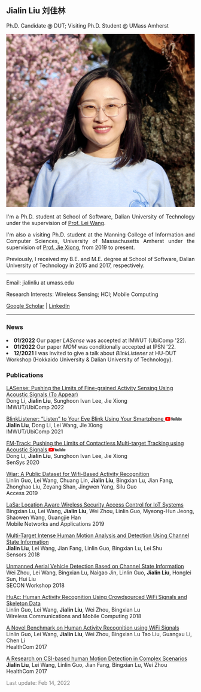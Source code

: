 
  <body>
    <div style="max-width:1000px" class="container">
      <div class="page-header">
        <h2>Jialin Liu 刘佳林</h2>
           <p class="lead">Ph.D. Candidate @ DUT; Visiting Ph.D. Student @ UMass Amherst</p>
      </div>
      <div class="content">
          <img src="images/jialinliu.JPG" class="img-responsive col-md-5"/>
          <div class="col-md-7">
          <p align="justify">I'm a Ph.D. student at School of Software, Dalian University of Technology under the supervision of <a href="http://faculty.dlut.edu.cn/leiwang">Prof. Lei Wang</a>.</p>
          <p align="justify">I'm also a visiting Ph.D. student at the Manning College of Information and Computer Sciences, University of Massachusetts Amherst under the supervision of <a href="https://people.cs.umass.edu/~jxiong/">Prof. Jie Xiong</a>, from 2019 to present.</p>
          <p align="justify">Previously, I received my B.E. and M.E. degree at School of Software, Dalian University of Technology in 2015 and 2017, respectively.</p>
          <hr>
          <p>Email: jialinliu at umass.edu</p>
          <p>Research Interests: Wireless Sensing; HCI; Mobile Computing</p>
          <p><a href="https://scholar.google.com/citations?user=57GlfUQAAAAJ&hl=zh-CN">Google Scholar</a> | <a href="https://www.linkedin.com/in/jialin-liu-04221a223/">LinkedIn</a></p>
          </div>
      </div>
      <hr style="clear:both"/>
      <h3>News</h3>
      <li><b>01/2022</b>  Our paper <i>LASense</i> was accepted at IMWUT (UbiComp '22).</li>
      <li><b>01/2022</b>  Our paper <i>MOM</i> was conditionally accepted at IPSN '22.</li>
      <li><b>12/2021</b>  I was invited to give a talk about <i>BlinkListener</i> at HU-DUT Workshop (Hokkaido University & Dalian University of Technology).</li>
      <h3>Publications</h3>
      <p><a href="papers/IMWUT21-LASense.pdf">LASense: Pushing the Limits of Fine-grained Activity Sensing Using Acoustic Signals (To Appear)</a><br/>
      Dong Li, <b>Jialin Liu</b>, Sunghoon Ivan Lee, Jie Xiong <br>
      IMWUT/UbiComp 2022
      </p>
      <p><a href="papers/IMWUT21-BlinkListener.pdf">BlinkListener: “Listen” to Your Eye Blink Using Your Smartphone </a><a href="https://www.youtube.com/watch?v=H-QOrw1m2Lw&t=204s"><img src="images/yt_logo_rgb_light.png" height="10"></a><br/>
      <b>Jialin Liu</b>, Dong Li, Lei Wang, Jie Xiong <br>
      IMWUT/UbiComp 2021
      </p>
      <p><a href="papers/SenSys20-FM-Track.pdf">FM-Track: Pushing the Limits of Contactless Multi-target Tracking using Acoustic Signals </a><a href="https://www.youtube.com/watch?v=Gi2Hll8nBe8"><img src="images/yt_logo_rgb_light.png" height="10"></a><br/>
      Dong Li, <b>Jialin Liu</b>, Sunghoon Ivan Lee, Jie Xiong <br>
      SenSys 2020
      </p>
      <p>
      <a href="https://ieeexplore.ieee.org/stamp/stamp.jsp?arnumber=8866726">Wiar: A Public Dataset for Wifi-Based Activity Recognition</a> <br/>
      Linlin Guo, Lei Wang, Chuang Lin, <b>Jialin Liu</b>, Bingxian Lu, Jian Fang, Zhonghao Liu, Zeyang Shan, Jingwen Yang, Silu Guo<br>
      Access 2019
      </p>
      <p>
      <a href="https://link.springer.com/article/10.1007/s11036-018-1088-x">LaSa: Location Aware Wireless Security Access Control for IoT Systems</a> <br/>
      Bingxian Lu, Lei Wang, <b>Jialin Liu</b>, Wei Zhou, Linlin Guo, Myeong-Hun Jeong, Shaowen Wang, Guangjie Han<br>
      Mobile Networks and Applications 2019
      </p>
      <p>
      <a href="https://www.mdpi.com/1424-8220/18/10/3379">Multi-Target Intense Human Motion Analysis and Detection Using Channel State Information</a> <br/>
      <b>Jialin Liu</b>, Lei Wang, Jian Fang, Linlin Guo, Bingxian Lu, Lei Shu<br>
      Sensors 2018
      </p>
      <p>
      <a href="https://ieeexplore.ieee.org/abstract/document/8396360">Unmanned Aerial Vehicle Detection Based on Channel State Information</a> <br/>
      Wei Zhou, Lei Wang, Bingxian Lu, Naigao Jin, Linlin Guo, <b>Jialin Liu</b>, Honglei Sun, Hui Liu<br>
      SECON Workshop 2018
      </p>
      <p>
      <a href="https://www.hindawi.com/journals/wcmc/2018/6163475">HuAc: Human Activity Recognition Using Crowdsourced WiFi Signals and Skeleton Data</a> <br/>
      Linlin Guo, Lei Wang, <b>Jialin Liu</b>, Wei Zhou, Bingxian Lu<br>
      Wireless Communications and Mobile Computing 2018
      </p>
      <p>
      <a href="https://ieeexplore.ieee.org/abstract/document/8210783">A Novel Benchmark on Human Activity Recognition using WiFi Signals</a><br/>
      Linlin Guo, Lei Wang, <b>Jialin Liu</b>, Wei Zhou, Bingxian Lu Tao Liu, Guangxu Li, Chen Li<br>
      HealthCom 2017
      </p>
      <p>
      <a href="https://ieeexplore.ieee.org/abstract/document/8210800">A Research on CSI-based human Motion Detection in Complex Scenarios</a><br/>
      <b>Jialin Liu</b>, Lei Wang, Linlin Guo, Jian Fang, Bingxian Lu, Wei Zhou<br>
      HealthCom 2017
      </p>
      <p style="color:grey;">Last update: Feb 14, 2022</p>
    </div> 
    <a href="http://www.clustrmaps.com/map/Jialinliu.me" title="Visit tracker for Jialinliu.me"><img src="//www.clustrmaps.com/map_v2.png?d=GUWi9f_jwPjZdg4kJ88UtA5khIiU9ofay5he0XY54c8" style="display: none;" /></a>
  </body>